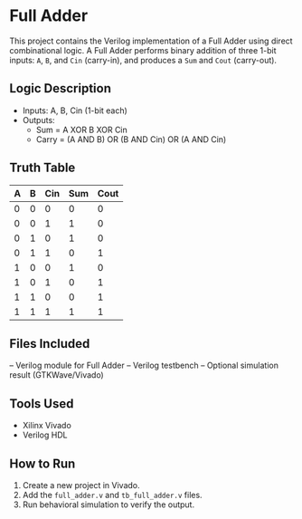 # Full Adder

This project contains the Verilog implementation of a Full Adder using direct combinational logic. A Full Adder performs binary addition of three 1-bit inputs: `A`, `B`, and `Cin` (carry-in), and produces a `Sum` and `Cout` (carry-out).

## Logic Description

- Inputs: A, B, Cin (1-bit each)
- Outputs:
  - Sum = A XOR B XOR Cin
  - Carry = (A AND B) OR (B AND Cin) OR (A AND Cin)

## Truth Table

| A | B | Cin | Sum | Cout |
|---|---|-----|-----|------|
| 0 | 0 |  0  |  0  |  0   |
| 0 | 0 |  1  |  1  |  0   |
| 0 | 1 |  0  |  1  |  0   |
| 0 | 1 |  1  |  0  |  1   |
| 1 | 0 |  0  |  1  |  0   |
| 1 | 0 |  1  |  0  |  1   |
| 1 | 1 |  0  |  0  |  1   |
| 1 | 1 |  1  |  1  |  1   |

## Files Included

– Verilog module for Full Adder
– Verilog testbench
– Optional simulation result (GTKWave/Vivado)

## Tools Used

- Xilinx Vivado
- Verilog HDL

## How to Run

1. Create a new project in Vivado.
2. Add the `full_adder.v` and `tb_full_adder.v` files.
3. Run behavioral simulation to verify the output.

